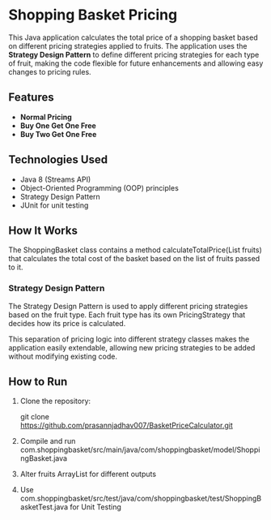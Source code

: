 # Shopping Basket Pricing

This Java application calculates the total price of a shopping basket based on different pricing strategies applied to fruits. The application uses the **Strategy Design Pattern** to define different pricing strategies for each type of fruit, making the code flexible for future enhancements and allowing easy changes to pricing rules.

## Features

- **Normal Pricing**
- **Buy One Get One Free**
- **Buy Two Get One Free**

## Technologies Used

- Java 8 (Streams API)
- Object-Oriented Programming (OOP) principles
- Strategy Design Pattern
- JUnit for unit testing

## How It Works

The ShoppingBasket class contains a method calculateTotalPrice(List<String> fruits) that calculates the total cost of the basket based on the list of fruits passed to it. 

### Strategy Design Pattern

The Strategy Design Pattern is used to apply different pricing strategies based on the fruit type. Each fruit type has its own PricingStrategy that decides how its price is calculated.

This separation of pricing logic into different strategy classes makes the application easily extendable, allowing new pricing strategies to be added without modifying existing code.

## How to Run

1. Clone the repository:
   
   git clone https://github.com/prasannjadhav007/BasketPriceCalculator.git

2. Compile and run com.shoppingbasket/src/main/java/com/shoppingbasket/model/ShoppingBasket.java

3. Alter fruits ArrayList for different outputs

4. Use com.shoppingbasket/src/test/java/com/shoppingbasket/test/ShoppingBasketTest.java for Unit Testing
